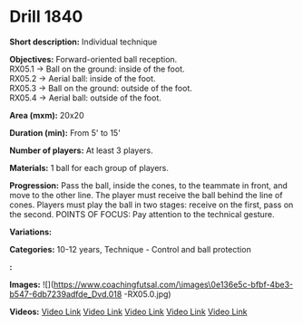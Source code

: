 # Drill 1840

**Short description:**
Individual technique

**Objectives:**
Forward-oriented ball reception.  
RX05.1 -> Ball on the ground: inside of the foot.  
RX05.2 -> Aerial ball: inside of the foot.  
RX05.3 -> Ball on the ground: outside of the foot.  
RX05.4 -> Aerial ball: outside of the foot.

**Area (mxm):**
20x20

**Duration (min):**
From 5' to 15'

**Number of players:**
At least 3 players.

**Materials:**
1 ball for each group of players.

**Progression:**
Pass the ball, inside the cones, to the teammate in front, and move to the other line. The player must receive the ball behind the line of cones. Players must play the ball in two stages: receive on the first, pass on the second. POINTS OF FOCUS: Pay attention to the technical gesture.

**Variations:**


**Categories:**
10-12 years, Technique - Control and ball protection

**:**


**Images:**
![](https://www.coachingfutsal.com/\images\0e136e5c-bfbf-4be3-b547-6db7239adfde_Dvd.018 -RX05.0.jpg)

**Videos:**
[Video Link](https://www.youtube.com/embed/POmX91ZPE4A)
[Video Link](https://www.youtube.com/embed/XKEY45QnJuQ)
[Video Link](https://www.youtube.com/embed/GtJkZpZF76w)
[Video Link](https://www.youtube.com/embed/A5lPU0F2E_8)
[Video Link](https://www.youtube.com/embed/sm0MJp-9nBY)

